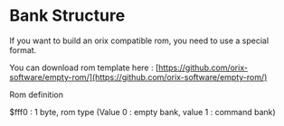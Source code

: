 # Bank Structure

If you want to build an orix compatible rom, you need to use a special format.

You can download rom template here : [https://github.com/orix-software/empty-rom/](https://github.com/orix-software/empty-rom/)

Rom definition

$fff0 : 1 byte, rom type (Value 0 : empty bank, value 1 : command bank)

